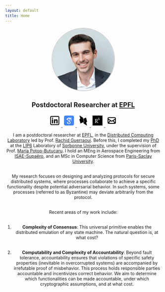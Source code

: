 ```yaml
---
layout: default
title: Home
---
```


<div style="text-align: center;">

<!-- 1. Photo of yourself -->
<img src="/assets/images/profile.jpg" alt="Pierre Civit" style="width: 200px; height: 200px; border-radius: 50%; object-fit: cover; object-position: 50% 20%; border: 2px solid #ccc;">

<!-- 2. Current position -->
<h2>Postdoctoral Researcher at <a href="https://people.epfl.ch/pierre.civit" target="_blank">EPFL</a></h2>

<!-- 3. Social icons -->
<div>
  <a href="https://www.linkedin.com/in/pierre-civit-828915127/" target="_blank">
    <img src="/assets/icons/linkedin.svg" alt="LinkedIn" style="width: 32px; margin: 5px;">
  </a>
  <a href="https://scholar.google.com/citations?user=1tlGTVoAAAAJ&hl=en&oi=ao" target="_blank">
    <img src="/assets/icons/google-scholar.svg" alt="Google Scholar" style="width: 32px; margin: 5px;">
  </a>
  <a href="https://dblp.org/pid/242/3156.html" target="_blank">
    <img src="/assets/icons/dblp.svg" alt="DBLP" style="width: 32px; margin: 5px;">
  </a>
  <a href="https://www.researchgate.net/profile/Pierre-Civit" target="_blank">
    <img src="/assets/icons/researchgate.svg" alt="ResearchGate" style="width: 32px; margin: 5px;">
  </a>
  <a href="mailto:pierre.civit@epfl.ch">
    <img src="/assets/icons/email.svg" alt="Email" style="width: 32px; margin: 5px;">
  </a>
</div>

<!-- 4. Short introduction -->
<p>
  I am a postdoctoral researcher at <a href="https://www.epfl.ch/">EPFL</a>, in the <a href="https://dcl.epfl.ch/site/">Distributed Computing Laboratory</a> led by Prof. <a href="https://lpdwww.epfl.ch/rachid/">Rachid Guerraoui</a>. Before this, I completed my <a href="https://theses.fr/2022SORUS396">PhD</a> at the <a href="https://www.lip6.fr/">LIP6</a> Laboratory of <a href="https://www.sorbonne-universite.fr/">Sorbonne University</a>, under the supervision of Prof. <a href="https://wp-systeme.lip6.fr/potop-butucaru/">Maria Potop-Butucaru</a>. I hold an MEng in Aerospace Engineering from <a href="https://www.isae-supaero.fr/">ISAE-Supaéro</a>, and an MSc in Computer Science from <a href="https://www.universite-paris-saclay.fr/">Paris-Saclay University</a>.<br><br>

My research focuses on designing and analyzing protocols for secure distributed systems, where processes collaborate to achieve a specific functionality despite potential adversarial behavior. In such systems, some processes (referred to as Byzantine) may deviate arbitrarily from the protocol.<br><br>

Recent areas of my work include:<br><br>

1. <strong>Complexity of Consensus</strong>: This universal primitive enables the distributed emulation of any state machine. The natural question is, at what cost?<br><br>
  
2. <strong>Computability and Complexity of Accountability</strong>: Beyond fault tolerance, accountability ensures that violations of specific safety properties (inevitable in overcorrupted systems) are accompanied by irrefutable proof of misbehavior. This process holds responsible parties accountable and incentivizes correct behavior. We aim to determine which functionalities can be made accountable, under which cryptographic assumptions, and at what cost.
</p>

</div>
